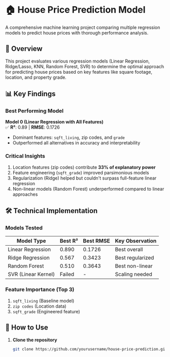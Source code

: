 # 🏠 House Price Prediction Model

A comprehensive machine learning project comparing multiple regression models to predict house prices with thorough performance analysis.

## 📌 Overview

This project evaluates various regression models (Linear Regression, Ridge/Lasso, KNN, Random Forest, SVR) to determine the optimal approach for predicting house prices based on key features like square footage, location, and property grade.

## 📊 Key Findings

### Best Performing Model
**Model 0 (Linear Regression with All Features)**  
✅ **R²**: 0.89 | **RMSE**: 0.1726  
- Dominant features: `sqft_living`, zip codes, and `grade`  
- Outperformed all alternatives in accuracy and interpretability

### Critical Insights
1. Location features (zip codes) contribute **33% of explanatory power**  
2. Feature engineering (`sqft_grade`) improved parsimonious models  
3. Regularization (Ridge) helped but couldn't surpass full-feature linear regression  
4. Non-linear models (Random Forest) underperformed compared to linear approaches

## 🛠️ Technical Implementation

### Models Tested
| Model Type          | Best R² | Best RMSE | Key Observation |
|---------------------|---------|-----------|-----------------|
| Linear Regression   | 0.890   | 0.1726    | Best overall    |
| Ridge Regression    | 0.567   | 0.3423    | Best regularized|
| Random Forest       | 0.510   | 0.3643    | Best non-linear |
| SVR (Linear Kernel) | Failed  | -         | Scaling needed  |

### Feature Importance (Top 3)
1. `sqft_living` (Baseline model)  
2. `zip codes` (Location data)  
3. `sqft_grade` (Engineered feature)  

## 🚀 How to Use

1. **Clone the repository**
   ```bash
   git clone https://github.com/yourusername/house-price-prediction.git

